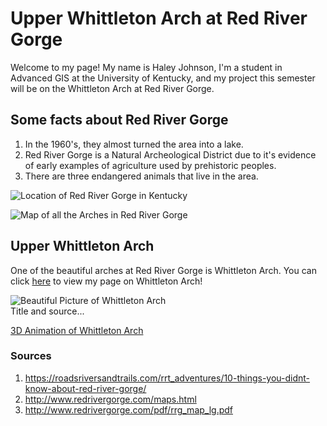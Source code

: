 <!-- Heading 1 -->
# Upper Whittleton Arch at Red River Gorge
<!-- Nice research 😀 -->

<!-- First paragraph -->
Welcome to my page! My name is Haley Johnson, I'm a student in Advanced GIS at the University of Kentucky, and my project this semester will be on the Whittleton Arch at Red River Gorge. 

<!-- Heading 2 -->
## Some facts about Red River Gorge

<!-- Ordered list -->
1. In the 1960's, they almost turned the area into a lake.
2. Red River Gorge is a Natural Archeological District due to it's evidence of early examples of agriculture used by prehistoric peoples.
3. There are three endangered animals that live in the area. <!-- Tell me more! Which ones? -->

![Location of Red River Gorge in Kentucky](https://hrjo227.github.io/rrg/Cliffs_Map/hillshade_rrg_map.jpg)

<!-- Link to web page -->
![Map of all the Arches in Red River Gorge](https://hrjo227.github.io/rrg/basemap_1/Arches_of_Red_River_Gorge.jpg)

## Upper Whittleton Arch
One of the beautiful arches at Red River Gorge is Whittleton Arch. You can click <a href="https://hrjo227.github.io/rrg/lab-9/">here</a></li> to view my page on Whittleton Arch!
<!-- Display PNG image from a different server. Notice the exclamation mark ! -->
![Beautiful Picture of Whittleton Arch](https://i1.wp.com/slucherville.com/wp-content/uploads/2017/02/Whittleton-Arch.jpg?fit=710%2C473)    
Title and source...

[3D Animation of Whittleton Arch](https://youtu.be/0loMpPSWhsk)

<!-- 
    This is a comment. The above line grabs a PNG from a URL and will display it as an image. The "Become Happy" text inside the brackets is called an Alt property and is used in case the image is corrupted or for browsers that don't display images (they exist). 
-->

<!-- Heading 3 -->
### Sources
1. https://roadsriversandtrails.com/rrt_adventures/10-things-you-didnt-know-about-red-river-gorge/
2. http://www.redrivergorge.com/maps.html
3. http://www.redrivergorge.com/pdf/rrg_map_lg.pdf
